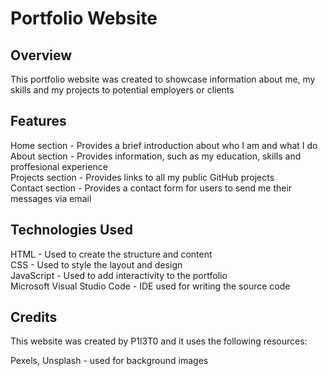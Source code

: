 # Portfolio Website

## Overview

This portfolio website was created to showcase information about me, my skills and my projects to potential employers or clients   

## Features

Home section - Provides a brief introduction about who I am and what I do <br>
About section - Provides information, such as my education, skills and proffesional experience <br>
Projects section - Provides links to all my public GitHub projects <br>
Contact section - Provides a contact form for users to send me their messages via email <br>

## Technologies Used

HTML - Used to create the structure and content <br>
CSS - Used to style the layout and design <br>
JavaScript - Used to add interactivity to the portfolio <br>
Microsoft Visual Studio Code - IDE used for writing the source code

## Credits

This website was created by P1l3T0 and it uses the following resources: <br>

Pexels, Unsplash - used for background images <br>
